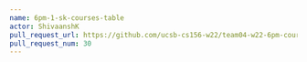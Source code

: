 ```yaml
---
name: 6pm-1-sk-courses-table
actor: ShivaanshK
pull_request_url: https://github.com/ucsb-cs156-w22/team04-w22-6pm-courses/pull/30
pull_request_num: 30
---
```

